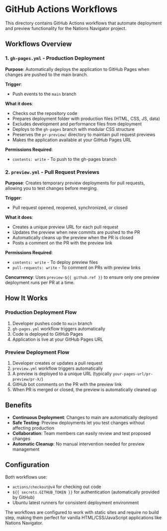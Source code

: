 # GitHub Actions Workflows

This directory contains GitHub Actions workflows that automate deployment and preview functionality for the Nations Navigator project.

## Workflows Overview

### 1. `gh-pages.yml` - Production Deployment

**Purpose**: Automatically deploys the application to GitHub Pages when changes are pushed to the main branch.

**Trigger**:

- Push events to the `main` branch

**What it does**:

- Checks out the repository code
- Prepares deployment folder with production files (HTML, CSS, JS, data)
- Excludes development and performance files from deployment
- Deploys to the `gh-pages` branch with modular CSS structure
- Preserves the `pr-preview/` directory to maintain pull request previews
- Makes the application available at your GitHub Pages URL

**Permissions Required**:

- `contents: write` - To push to the gh-pages branch

### 2. `preview.yml` - Pull Request Previews

**Purpose**: Creates temporary preview deployments for pull requests, allowing you to test changes before merging.

**Trigger**:

- Pull request opened, reopened, synchronized, or closed

**What it does**:

- Creates a unique preview URL for each pull request
- Updates the preview when new commits are pushed to the PR
- Automatically cleans up the preview when the PR is closed
- Posts a comment on the PR with the preview link

**Permissions Required**:

- `contents: write` - To deploy preview files
- `pull-requests: write` - To comment on PRs with preview links

**Concurrency**: Uses `preview-${{ github.ref }}` to ensure only one preview deployment runs per PR at a time.

## How It Works

### Production Deployment Flow

1. Developer pushes code to `main` branch
2. `gh-pages.yml` workflow triggers automatically
3. Code is deployed to GitHub Pages
4. Application is live at your GitHub Pages URL

### Preview Deployment Flow

1. Developer creates or updates a pull request
2. `preview.yml` workflow triggers automatically
3. A preview is deployed to a unique URL (typically `your-pages-url/pr-preview/pr-X/`)
4. GitHub bot comments on the PR with the preview link
5. When PR is merged or closed, the preview is automatically cleaned up

## Benefits

- **Continuous Deployment**: Changes to main are automatically deployed
- **Safe Testing**: Preview deployments let you test changes without affecting production
- **Collaboration**: Team members can easily review and test proposed changes
- **Automatic Cleanup**: No manual intervention needed for preview management

## Configuration

Both workflows use:

- `actions/checkout@v4` for checking out code
- `${{ secrets.GITHUB_TOKEN }}` for authentication (automatically provided by GitHub)
- Ubuntu latest runners for consistent deployment environment

The workflows are configured to work with static sites and require no build step, making them perfect for vanilla HTML/CSS/JavaScript applications like Nations Navigator.
